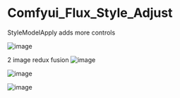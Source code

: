 # Comfyui_Flux_Style_Adjust
StyleModelApply adds more controls

![image](https://github.com/user-attachments/assets/6863cc38-8a23-4268-b9e5-e0ec35fc6eab)

2 image redux fusion
![image](https://github.com/user-attachments/assets/f4e4fbf3-44cc-4390-93b4-d3d842c6ed37)

![image](https://github.com/user-attachments/assets/29834407-01ce-4240-aabb-7dfea0a71e69)

![image](https://github.com/user-attachments/assets/ebfce090-fd92-4d25-b5a9-e4da8212a256)
